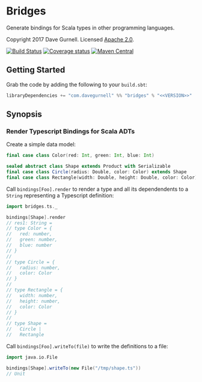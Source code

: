 # Bridges

Generate bindings for Scala types in other programming languages.

Copyright 2017 Dave Gurnell. Licensed [Apache 2.0][license].

[![Build Status](https://travis-ci.org/davegurnell/bridges.svg?branch=develop)](https://travis-ci.org/davegurnell/bridges)
[![Coverage status](https://img.shields.io/codecov/c/github/davegurnell/bridges/develop.svg)](https://codecov.io/github/davegurnell/bridges)
[![Maven Central](https://maven-badges.herokuapp.com/maven-central/io.underscore/bridges_2.11/badge.svg)](https://maven-badges.herokuapp.com/maven-central/io.underscore/bridges_2.11)

## Getting Started

Grab the code by adding the following to your `build.sbt`:

~~~ scala
libraryDependencies += "com.davegurnell" %% "bridges" % "<<VERSION>>"
~~~

## Synopsis

### Render Typescript Bindings for Scala ADTs

Create a simple data model:

~~~ scala
final case class Color(red: Int, green: Int, blue: Int)

sealed abstract class Shape extends Product with Serializable
final case class Circle(radius: Double, color: Color) extends Shape
final case class Rectangle(width: Double, height: Double, color: Color) extends Shape
~~~

Call `bindings[Foo].render` to render a type and all its dependendents
to a `String` representing a Typescript definition:

~~~ scala
import bridges.ts._

bindings[Shape].render
// res1: String =
// type Color = {
//   red: number,
//   green: number,
//   blue: number
// }
//
// type Circle = {
//   radius: number,
//   color: Color
// }
//
// type Rectangle = {
//   width: number,
//   height: number,
//   color: Color
// }
//
// type Shape =
//   Circle |
//   Rectangle
~~~

Call `bindings[Foo].writeTo(file)` to write the definitions to a file:

~~~ scala
import java.io.File

bindings[Shape].writeTo(new File("/tmp/shape.ts"))
// Unit
~~~

[license]: http://www.apache.org/licenses/LICENSE-2.0
